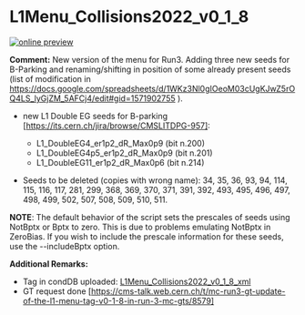 # L1Menu_Collisions2022_v0_1_8

[![online preview](https://img.shields.io/badge/Online%20preview-click%20here-blue)](https://htmlpreview.github.io/?https://github.com/caruta/L1MenuRun3/blob/patch-1/preliminary/L1Menu_Collisions2022_v0_1_8/L1Menu_Collisions2022_v0_1_8.html)

**Comment:** 
New version of the menu for Run3. 
Adding three new seeds for B-Parking and renaming/shifting in position of some already present seeds (list of modification in https://docs.google.com/spreadsheets/d/1WKz3Nl0gIOeoM03cUgKJwZ5rOQ4LS_lyGjZM_5AFCj4/edit#gid=1571902755 ).

- new L1 Double EG seeds for B-parking [https://its.cern.ch/jira/browse/CMSLITDPG-957]:
    - L1_DoubleEG4_er1p2_dR_Max0p9 (bit n.200)
    - L1_DoubleEG4p5_er1p2_dR_Max0p9 (bit n.201)
    - L1_DoubleEG11_er1p2_dR_Max0p6 (bit n.214)

- Seeds to be deleted (copies with wrong name): 34, 35, 36, 93, 94, 114, 115, 116, 117, 281, 299, 368, 369, 370, 371, 391, 392, 493, 495, 496, 497, 498, 499, 502, 507, 508, 509, 510, 511.

**NOTE**: The default behavior of the script sets the prescales of seeds using NotBptx or Bptx to zero. This is due to problems emulating NotBptx in ZeroBias. If you wish to include the prescale information for these seeds, use the --includeBptx option.

**Additional Remarks:**

- Tag in condDB uploaded: [L1Menu_Collisions2022_v0_1_8_xml](https://cms-conddb.cern.ch/cmsDbBrowser/search/Prod/L1Menu_Collisions2022_v0_1_8_xml)
- GT request done [https://cms-talk.web.cern.ch/t/mc-run3-gt-update-of-the-l1-menu-tag-v0-1-8-in-run-3-mc-gts/8579]
